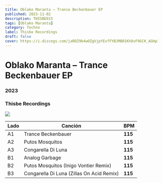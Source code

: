 ```yaml
---
title: Oblako Maranta – Trance Beckenbauer EP
published: 2023-11-02
description: THISBE015
tags: [Oblako Maranta]
category: Techno
label: Thisbe Recordings
draft: false
cover: https://i.discogs.com/jaRDZ9b4wOZgVjpYEvfFYBJMB01Kh8vF9GCK_AGHp3U/rs:fit/g:sm/q:90/h:600/w:600/czM6Ly9kaXNjb2dz/LWRhdGFiYXNlLWlt/YWdlcy9SLTI4Nzc2/MTYwLTE2OTg5MzM3/NDctNjA2MC5qcGVn.jpeg
---
```


# Oblako Maranta – Trance Beckenbauer EP

### **2023**

### Thisbe Recordings

![](https://i.discogs.com/JcT0TtUvoYX3jTPS91PB4dBuy9zR37gHww9lr45UcAo/rs:fit/g:sm/q:90/h:600/w:600/czM6Ly9kaXNjb2dz/LWRhdGFiYXNlLWlt/YWdlcy9SLTI4Nzc2/MTYwLTE2OTg5MzM3/NTQtNTAyMC5qcGVn.jpeg)

| Lado | Canción                                   | BPM     |
| ---- | ----------------------------------------- | ------- |
| A1   | Trance Beckenbauer                        | **115** |
| A2   | Putos Mosquitos                           | **115** |
| A3   | Congarella Di Luna                        | **115** |
| B1   | Analog Garbage                            | **115** |
| B2   | Putos Mosquitos (Inigo Vontier Remix)     | **115** |
| B3   | Congarella Di Luna (Zillas On Acid Remix) | **115** |
